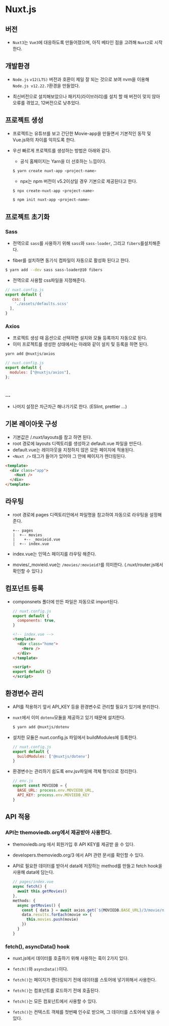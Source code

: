# Nuxt.js

## 버전

- `Nuxt3`는 `Vue3`에 대응하도록 만들어졌으며, 아직 베타인 점을 고려해 `Nuxt2`로 시작한다.

## 개발환경

- `Node.js` `v12(LTS)` 버전과 호환이 제일 잘 되는 것으로 보여 nvm을 이용해 `Node.js v12.22.7`환경을 만들었다.

- 최신버전으로 설치해보았으나 패키지(라이브러리)를 설치 할 때 버전이 맞지 않아 오류를 겪었고, 12버전으로 낮추었다.

## 프로젝트 생성

- 프로젝트는 유튜브를 보고 간단한 Movie-app을 만들면서 기본적인 동작 및 Vue.js와의 차이를 익히도록 한다.

- 우선 빠르게 프로젝트를 생성하는 방법은 아래와 같다.

  - 공식 홈페이지는 Yarn을 더 선호하는 느낌이다. 
  ```bash
  $ yarn create nuxt-app <project-name>
  ```

  - npx는 npm 버전이 v5.2이상일 경우 기본으로 제공된다고 한다. 
  ```bash
  $ npx create-nuxt-app <project-name>
  ```

  ```bash
  $ npm init nuxt-app <project-name>
  ```

## 프로젝트 초기화

### Sass

- 전역으로 `sass`를 사용하기 위해 `sass`와 `sass-loader`, 그리고 `fibers`를설치해준다.

- fiber를 설치하면 동기식 컴파일이 자동으로 활성화 된다고 한다.

```bash
$ yarn add --dev sass sass-loader@10 fibers
```

- 전역으로 사용할 css파일을 지정해준다.

```js
// nuxt.config.js
export default {
   css: [
    './assets/defaults.scss'
  ],
}
```

### Axios

- 프로젝트 생성 때 옵션으로 선택하면 설치와 모듈 등록까지 자동으로 된다.
- 이미 프로젝트를 생성한 상태에서는 아래와 같이 설치 및 등록을 하면 된다.

```bash
yarn add @nuxtjs/axios
```

```js
// nuxt.config.js
export default {
  modules: ["@nuxtjs/axios"],
};
 
```

### ...

- 나머지 설정은 차근차근 해나가기로 한다. (ESlint, prettier ...)

## 기본 레이아웃 구성

- 기본값은 /.nuxt/layouts를 참고 하면 된다. 
- root 경로에 layouts 디렉토리를 생성하고 default.vue 파일을 만든다.
- default.vue는 레이아웃을 지정하지 않은 모든 페이지에 적용된다.
- `<Nuxt />` 태그가 들어가 있어야 그 안에 페이지가 렌더링된다.

```html
<template>
  <div class="app">
    <Nuxt />
  </div>
</template>

```

## 라우팅

- root 경로에 pages 디렉토리안에서 파일명을 참고하여 자동으로 라우팅을 설정해준다.

  ```
  +-- pages
  |  +-- movies
  |    +-- _movieid.vue
  |  +-- index.vue
  ```

- index.vue는 인덱스 페이지를 라우팅 해준다.
- movies/_movieid.vue는 `/movies/:movieid?`를 의미한다. (.nuxt/router.js에서 확인할 수 있다.)

## 컴포넌트 등록

- componsnets 폴더에 만든 파일은 자동으로 import된다. 

  ```js
  // nuxt.config.js
  export default {
    components: true,
  }
  ```

  ```html
  <!-- index.vue -->
  <template>
    <div class="home">
      <Hero />
    </div>
  </template>

  <script>
  export default {}
  </script>
  ```

## 환경변수 관리

- API를 적용하기 앞서 API_KEY 등을 환경변수로 관리할 필요가 있기에 분리한다.

- `nuxt`에서 이미 `dotenv`모듈을 제공하고 있기 때문에 설치한다.

  ```bash
  $ yarn add @nuxtjs/dotenv
  ```

- 설치한 모듈은 nuxt.config.js 파일에서 buildModules에 등록한다.

  ```js 
  // nuxt.config.js
  export default {
    buildModules: ['@nuxtjs/dotenv']
  }
  ```

- 환경변수는 관리하기 쉽도록 env.jsv파일에 객체 형식으로 정리한다.

  ```js
  // env.js
  export const MOVIEDB = {
    BASE_URL: process.env.MOVIEDB_URL,
    API_KEY: process.env.MOVIEDB_KEY
  }
  ``` 

## API 적용

### API는 themoviedb.org에서 제공받아 사용한다.

- themoviedb.org 에서 회원가입 후 API KEY를 제공받 을 수 있다.

- developers.themoviedb.org/3 에서 API 관련 문서를 확인할 수 있다.

- API로 필요한 데이터를 받아서 data에 저장하는 method를 만들고 fetch hook을 사용해 data에 담는다.

  ```js
  // pages/index.vue
  async fetch() {
    await this.getMovies()
  },
  methods: {
    async getMovies() {
      const { data } = await axios.get(`${MOVIEDB.BASE_URL}/3/movie/now_playing?api_key=${MOVIEDB.API_KEY}&language=en-US&page=1`)
      data.results.forEach(movie => {
        this.movies.push(movie)
      })
    }
  }
  ```

### fetch(), asyncData() hook

- nuxt.js에서 데이터를 호출하기 위해 사용하는 훅이 2가지 있다.

- `fetch()`와 `asyncData()`이다.

- `fetch()`는 페이지가 랜더링되기 전에 데이터를 스토어에 넣기위해서 사용한다.

- `fetch()`는 컴포넌트를 로드하기 전에 호출된다.

- `fetch()`는 모든 컴포넌트에서 사용할 수 있다.

- `fetch()`는 컨텍스트 객체를 첫번째 인수로 받으며, 그 데이터를 스토어에 넣을 수 있다.